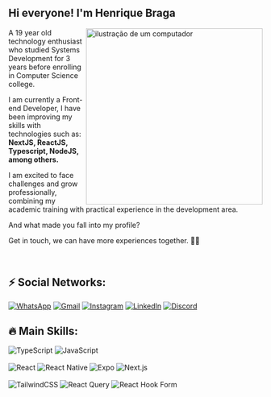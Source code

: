 ## Hi everyone! I'm Henrique Braga

 
<img src="https://raw.githubusercontent.com/MicaelliMedeiros/micaellimedeiros/master/image/computer-illustration.png" alt="ilustração de um computador" min-width="400px" max-width="400px" width="350px" align="right">
<p align="left"> 
  A 19 year old technology enthusiast who studied Systems Development for 3 years before enrolling in Computer Science college. 
      
  I am currently a Front-end Developer, I have been improving my skills with technologies such as: <strong>NextJS, ReactJS, Typescript, NodeJS, among others.</strong>
  
  I am excited to face challenges and grow professionally, combining my academic training with practical experience in the development area.

  And what made you fall into my profile?

  Get in touch, we can have more experiences together. 🚀🚀
</p>

<br>

## ⚡ Social Networks:
<div align="left"> 
  <a href="https://twitter.com/braginha_hen1" title="Twitter">
  <img src="https://img.shields.io/badge/-Twitter-000000?style=flat-square&labelColor=000000&logo=X&logoColor=white&link=https://twitter.com/braginha_hen1" alt="WhatsApp"/></a>
  
  <a href="shenrique40moreira@gmail.com" title="Gmail">
  <img src="https://img.shields.io/badge/-Gmail-FF0000?style=flat-square&labelColor=FF0000&logo=gmail&logoColor=white&link=shenrique40moreira@gmail.com" alt="Gmail"/></a>
  
  <a href="https://www.instagram.com/hen1_braga/" title="Instagram">
  <img src="https://img.shields.io/badge/-Instagram-DF0174?style=flat-square&labelColor=DF0174&logo=instagram&logoColor=white&link=https://www.instagram.com/hen1_braga/" alt="Instagram"/></a>
  
  <a href="https://www.linkedin.com/in/h-braga/" title="LinkedIn">
  <img src="https://img.shields.io/badge/-Linkedin-0e76a8?style=flat-square&logo=Linkedin&logoColor=white&link=https://www.linkedin.com/in/h-braga/" alt="LinkedIn"/></a>
  
  <a href="https://discord.com/users/290246723471933451" title="Discord">
  <img src="https://img.shields.io/badge/-Discord-3b5998?style=flat-square&labelColor=3b5998&logo=discord&logoColor=white&link=https://discord.com/users/290246723471933451" alt="Discord"/></a>
 </div>

  ## 🔥 Main Skills:
  <div>
    <img alt="TypeScript" src="https://img.shields.io/badge/TypeScript-007ACC?style=for-the-badge&logo=typescript&logoColor=white" />
    <img alt="JavaScript" src="https://img.shields.io/badge/JavaScript-F7DF1E?style=for-the-badge&logo=javascript&logoColor=black" />
  </div>
  <br />
  <div>
    <img alt="React" src="https://img.shields.io/badge/React-20232A?style=for-the-badge&logo=react&logoColor=61DAFB" />
    <img alt="React Native" src="https://img.shields.io/badge/react_native-%2320232a.svg?style=for-the-badge&amp;logo=react&amp;logoColor=%2361DAFB" />
    <img alt="Expo" src="https://img.shields.io/badge/expo-1C1E24?style=for-the-badge&amp;logo=expo&amp;logoColor=#D04A37" />
    <img alt="Next.js" src="https://img.shields.io/badge/Next-black?style=for-the-badge&logo=next.js&logoColor=white" />
  </div>
  <br />
  <div>
    <img alt="TailwindCSS" src="https://img.shields.io/badge/tailwindcss-%2338B2AC.svg?style=for-the-badge&logo=tailwind-css&logoColor=white" />
    <img alt="React Query" src="https://img.shields.io/badge/-React%20Query-FF4154?style=for-the-badge&logo=react%20query&logoColor=white" />
    <img alt="React Hook Form" src="https://img.shields.io/badge/React%20Hook%20Form-%23EC5990.svg?style=for-the-badge&logo=reacthookform&logoColor=white" />
  </div>

  
